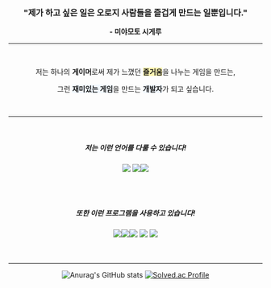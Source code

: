 <center>

### **"제가 하고 싶은 일은 오로지 사람들을 즐겁게 만드는 일뿐입니다."**  
**- 미야모토 시게루**

---

<br>

저는 하나의 **게이머**로써 제가 느꼈던 <span style='background-color:#fff5b1'>**즐거움**</span>을 나누는 게임을 만드는,

그런 <span style='background-color:#f1f8ff'>**재미있는 게임**</span>을 만드는 <span style='background-color:#f1f8ff'>**개발자**</span>가 되고 싶습니다.  

<br>

---

<br>

##### 저는 이런 언어를 **다룰 수** 있습니다!
<img src="https://img.shields.io/badge/C-A8B9CC?style=for-the-badge&logo=C&logoColor=white"> <img src="https://img.shields.io/badge/C%23-239120?style=for-the-badge&logo=C Sharp&logoColor=white"><img src="https://img.shields.io/badge/C++-00599C?style=for-the-badge&logo=C%2B%2B&logoColor=white">

<br><br>
##### 또한 이런 프로그램을 **사용하고** 있습니다!
<img src="https://img.shields.io/badge/Unity-181717?style=for-the-badge&logo=unity&logoColor=white"><img src="https://img.shields.io/badge/Unreal Engine-0E1128?style=for-the-badge&logo=Unreal Engine&logoColor=white"><img src="https://img.shields.io/badge/Git-F05032?style=for-the-badge&logo=Git&logoColor=white">  <img src="https://img.shields.io/badge/Sourcetree-0052CC?style=for-the-badge&logo=Sourcetree&logoColor=white">  <img src="https://img.shields.io/badge/Visual Studio-5C2D91?style=for-the-badge&logo=Visual Studio&logoColor=white">  
<br><br>

---

![Anurag's GitHub stats](https://github-readme-stats.vercel.app/api?username=zanke27&show_icons=true&theme=radical)
[![Solved.ac Profile](http://mazassumnida.wtf/api/v2/generate_badge?boj=zanke27)](https://solved.ac/zanke27/)
</center>
